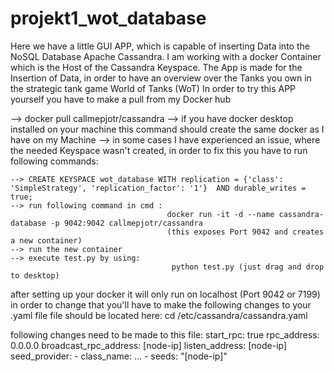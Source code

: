 # projekt1_wot_database
Here we have a little GUI APP, which is capable of inserting Data into the NoSQL Database Apache Cassandra.
I am working with a docker Container which is the Host of the Cassandra Keyspace.
The App is made for the Insertion of Data, in order to have an overview over the Tanks you own in the strategic tank game World of Tanks (WoT)
In order to try this APP yourself you have to make a pull from my Docker hub

--> docker pull callmepjotr/cassandra
--> if you have docker desktop installed on your machine this command should create the same docker as I have on my Machine
--> in some cases I have experienced an issue, where the needed Keyspace wasn't created, in order to fix this you have to run following commands:


    --> CREATE KEYSPACE wot_database WITH replication = {'class': 'SimpleStrategy', 'replication_factor': '1'}  AND durable_writes = true;
    --> run following command in cmd :
                                       docker run -it -d --name cassandra-database -p 9042:9042 callmepjotr/cassandra 
                                       (this exposes Port 9042 and creates a new container)
    --> run the new container
    --> execute test.py by using:
                                        python test.py (just drag and drop to desktop)
                           

after setting up your docker it will only run on localhost (Port 9042 or 7199)
in order to change that you'll have to make the following changes to your .yaml file
file should be located here: cd /etc/cassandra/cassandra.yaml

following changes need to be made to this file:
        start_rpc: true
        rpc_address: 0.0.0.0
        broadcast_rpc_address: [node-ip]
        listen_address: [node-ip]
        seed_provider:
            - class_name: ...
            - seeds: "[node-ip]"

